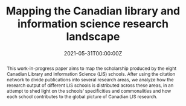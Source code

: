 ---
title: "Mapping the Canadian library and information science research landscape"
authors:
- Cora-Lynn Munroe-Lynds
- Marc-André Simard
- Vinson Li
- Emily McClean
- Philippe Mongeon
date: '2021-05-31T00:00:00Z'

doi: 'https://doi.org/10.29173/cais1221'

# Schedule page publish date (NOT publication's date).
publishDate: ''

# Publication type.
# Legend: 0 = Uncategorized; 1 = Conference paper; 2 = Journal article;
# 3 = Preprint / Working Paper; 4 = Report; 5 = Book; 6 = Book section;
# 7 = Thesis; 8 = Patent
publication_types: ['1']

# Publication name and optional abbreviated publication name.
publication: "Proceedings of the Annual Conference of CAIS / Actes du congrès annuel de lACSI"
publication_short: 'CAIS 2021'

abstract: "This work-in-progress paper aims to map the scholarship produced by the eight Canadian Library and Information Science (LIS) schools. After using the citation network to divide publications into several research areas, we analyze how the research output of different LIS schools is distributed across these areas, in an attempt to shed light on the schools’ specificities and commonalities and how each school contributes to the global picture of Canadian LIS research."

# Summary. An optional shortened abstract.
# summary: Lorem ipsum dolor sit amet, consectetur adipiscing elit. Duis posuere tellus ac convallis placerat. Proin tincidunt magna sed ex sollicitudin condimentum.

tags:
  - Source Themes
featured: false

# links:
#  - name: Publisher version
#    url: https://journals.library.ualberta.ca/ojs.cais-acsi.ca/index.php/cais-asci/article/view/1224
url_pdf: "publication/2021-munroe-lynds-lis-canada.pdf"

url_code: ''
url_dataset: ''
url_poster: ''
url_project: ''
url_slides: ''
url_source: ''
url_video: ''

# Featured image
# To use, add an image named `featured.jpg/png` to your page's folder.
image:
  caption: 'Image credit: [**Unsplash**](https://unsplash.com/photos/s9CC2SKySJM)'
focal_point: ''
preview_only: false

# Associated Projects (optional)
#   Associate this publication with one or more of your projects.
#   Simply enter your project's folder or file name without extension.
#   E.g. `internal-project` references `content/project/internal-project/index.md`.
#   Otherwise, set `projects: []`.
projects:
  - publication

# Slides (optional).
#   Associate this publication with Markdown slides.
#   Simply enter your slide deck's filename without extension
#   E.g. `slides: "example"` references `content/slides/example/index.md`.
#   Otherwise, set `slides: ""`.
slides:
---